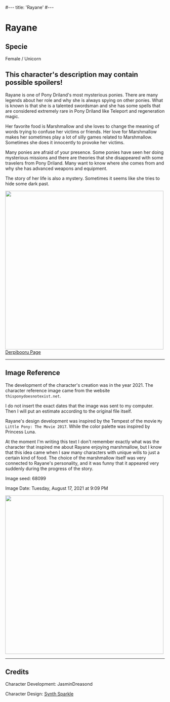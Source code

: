 #---
title: 'Rayane'
#---

# Rayane

## Specie

Female / Unicorn

## This character's description may contain possible spoilers!

Rayane is one of Pony Driland's most mysterious ponies. There are many legends about her role and why she is always spying on other ponies.
What is known is that she is a talented swordsman and she has some spells that are considered extremely rare in Pony Driland like Teleport and regeneration magic.

Her favorite food is Marshmallow and she loves to change the meaning of words trying to confuse her victims or friends. Her love for Marshmallow makes her sometimes play a lot of silly games related to Marshmallow. Sometimes she does it innocently to provoke her victims. 

Many ponies are afraid of your presence. Some ponies have seen her doing mysterious missions and there are theories that she disappeared with some travelers from Pony Driland. Many want to know where she comes from and why she has advanced weapons and equipment. 

The story of her life is also a mystery. Sometimes it seems like she tries to hide some dark past.

<img src="https://ar-io.dev/u4NBTOjArg3WdOoUXft6jbo13q6yNa9D14Zu_hZGUCc" height="500">
<a href="https://derpibooru.org/images/2689494" target="_blank">Derpibooru Page</a>

<hr/>

## Image Reference

The development of the character's creation was in the year 2021. The character reference image came from the website `thisponydoesnotexist.net`.

I do not insert the exact dates that the image was sent to my computer. Then I will put an estimate according to the original file itself.

Rayane's design development was inspired by the Tempest of the movie `My Little Pony: The Movie 2017`. While the color palette was inspired by Princess Luna.

At the moment I'm writing this text I don't remember exactly what was the character that inspired me about Rayane enjoying marshmallow, but I know that this idea came when I saw many characters with unique wills to just a certain kind of food. The choice of the marshmallow itself was very connected to Rayane's personality, and it was funny that it appeared very suddenly during the progress of the story.

Image seed: 68099

Image Date: Tuesday, August 17, 2021 at 9:09 PM

<img src="/img/demo/Rayane-seed68099.jpg" height="500">

<hr/>

## Credits

Character Development: JasminDreasond

Character Design: <a href="https://derpibooru.org/tags/artist-colon-synthsparkle" target="_blank">Synth Sparkle</a>